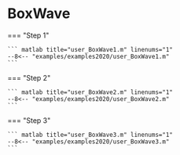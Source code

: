 # BoxWave

=== "Step 1"

    ``` matlab title="user_BoxWave1.m" linenums="1"
    --8<-- "examples/examples2020/user_BoxWave1.m"
    ```

=== "Step 2"

    ``` matlab title="user_BoxWave2.m" linenums="1"
    --8<-- "examples/examples2020/user_BoxWave2.m"
    ```

=== "Step 3"

    ``` matlab title="user_BoxWave3.m" linenums="1"
    --8<-- "examples/examples2020/user_BoxWave3.m"
    ```

